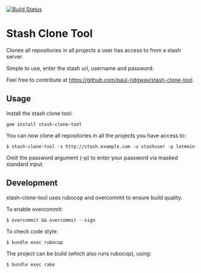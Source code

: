 [![Build Status](https://travis-ci.org/paul-ridgway/stash-clone-tool.svg?branch=master)](https://travis-ci.org/paul-ridgway/stash-clone-tool) 

# Stash Clone Tool
Clones all repositories in all projects a user has access to from a stash server.

Simple to use, enter the stash url, username and password.

Feel free to contribute at https://github.com/paul-ridgway/stash-clone-tool.

## Usage
Install the stash clone tool:

    gem install stash-clone-tool

You can now clone all repositories in all the projects you have access to:

    $ stash-clone-tool -s http://stash.example.com -u stashuser -p letmein

Omit the password argument (-p) to enter your password via masked standard input.

## Development
stash-clone-tool uses rubocop and overcommit to ensure build quality.

To enable overcommit:

    $ overcommit && overcommit --sign
    
To check code style:

    $ bundle exec rubocop

The project can be build (which also runs rubocop), using:

    $ bundle exec rake